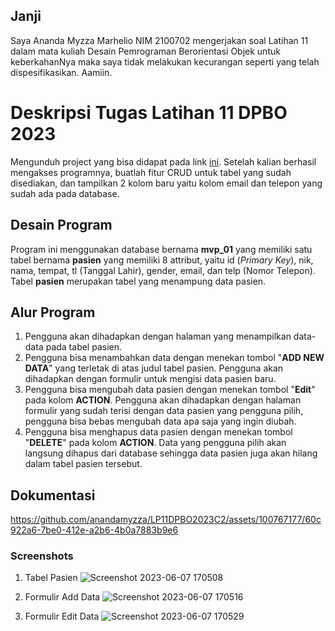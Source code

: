 ## Janji
Saya Ananda Myzza Marhelio NIM 2100702 mengerjakan soal Latihan 11 dalam mata kuliah Desain Pemrograman Berorientasi Objek untuk keberkahanNya maka saya tidak melakukan kecurangan seperti yang telah dispesifikasikan. Aamiin.

# Deskripsi Tugas Latihan 11 DPBO 2023
Mengunduh project yang bisa didapat pada link [ini](https://drive.google.com/drive/u/1/folders/1ePCAcXj9KLugPXP_SXlDi2M7SGbpw1t3). Setelah kalian berhasil mengakses programnya, buatlah fitur CRUD untuk tabel yang sudah disediakan, dan tampilkan 2 kolom baru yaitu kolom email dan telepon yang sudah ada pada database.

## Desain Program
Program ini menggunakan database bernama **mvp_01** yang memiliki satu tabel bernama **pasien** yang memiliki 8 attribut, yaitu id (_Primary Key_), nik, nama, tempat, tl (Tanggal Lahir), gender, email, dan telp (Nomor Telepon). Tabel **pasien** merupakan tabel yang menampung data pasien.

## Alur Program
1. Pengguna akan dihadapkan dengan halaman yang menampilkan data-data pada tabel pasien.
2. Pengguna bisa menambahkan data dengan menekan tombol "**ADD NEW DATA**" yang terletak di atas judul tabel pasien. Pengguna akan dihadapkan dengan formulir untuk mengisi data pasien baru.
3. Pengguna bisa mengubah data pasien dengan menekan tombol "**Edit**" pada kolom **ACTION**. Pengguna akan dihadapkan dengan halaman formulir yang sudah terisi dengan data pasien yang pengguna pilih, pengguna bisa bebas mengubah data apa saja yang ingin diubah.
4. Pengguna bisa menghapus data pasien dengan menekan tombol "**DELETE**" pada kolom **ACTION**. Data yang pengguna pilih akan langsung dihapus dari database sehingga data pasien juga akan hilang dalam tabel pasien tersebut.

## Dokumentasi
https://github.com/anandamyzza/LP11DPBO2023C2/assets/100767177/60c922a6-7be0-412e-a2b6-4b0a7883b9e6

### Screenshots
1. Tabel Pasien
![Screenshot 2023-06-07 170508](https://github.com/anandamyzza/LP11DPBO2023C2/assets/100767177/cba7900b-208d-47af-b4f0-0e55fe08f7cf)

2. Formulir Add Data
![Screenshot 2023-06-07 170516](https://github.com/anandamyzza/LP11DPBO2023C2/assets/100767177/c49ffbf9-f472-4cae-93ac-9982a7c04a73)

3. Formulir Edit Data
![Screenshot 2023-06-07 170529](https://github.com/anandamyzza/LP11DPBO2023C2/assets/100767177/4a7d8e82-66be-400f-a3c0-15c146dfece5)
